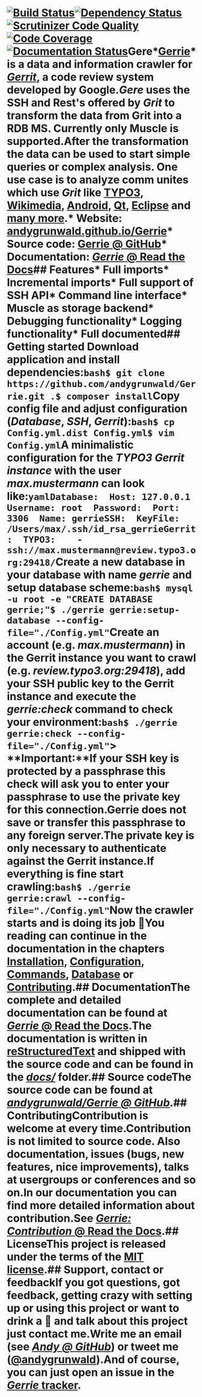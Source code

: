 # [![Build Status](https://secure.travis-ci.org/andygrunwald/Gerrie.png)](http://travis-ci.org/andygrunwald/Gerrie)[![Dependency Status](https://www.versioneye.com/user/projects/53554e47fe0d078a76000002/badge.png)](https://www.versioneye.com/user/projects/53554e47fe0d078a76000002)[![Scrutinizer Code Quality](https://scrutinizer-ci.com/g/andygrunwald/Gerrie/badges/quality-score.png?s=8f10d347018a564f6dacc1b8a796f0150941691b)](https://scrutinizer-ci.com/g/andygrunwald/Gerrie/)[![Code Coverage](https://scrutinizer-ci.com/g/andygrunwald/Gerrie/badges/coverage.png?s=ab1ccbb607ee2d00f97c32e87b7395ef5d6daa72)](https://scrutinizer-ci.com/g/andygrunwald/Gerrie/)[![Documentation Status](https://readthedocs.org/projects/gerrie/badge/?version=latest)](https://readthedocs.org/projects/gerrie/?badge=latest)Gere*[Gerrie](https://andygrunwald.github.io/Gerrie/)* is a data and information crawler for *[Gerrit](https://code.google.com/p/gerrit/)*, a code review system developed by Google.*Gere* uses the SSH and Rest's offered by *Grit* to transform the data from Grit into a RDB MS. Currently only Muscle is supported.After the transformation the data can be used to start simple queries or complex analysis. One use case is to analyze comm unites which use *Grit* like [TYPO3](https://review.typo3.org/), [Wikimedia](https://gerrit.wikimedia.org/), [Android](https://android-review.googlesource.com/), [Qt](https://codereview.qt-project.org/), [Eclipse](https://git.eclipse.org/r/) and [many more](http://en.wikipedia.org/wiki/Gerrit_(software)#Notable_users).* Website: [andygrunwald.github.io/Gerrie](https://andygrunwald.github.io/Gerrie/)* Source code: [Gerrie @ GitHub](https://github.com/andygrunwald/Gerrie)* Documentation: [*Gerrie* @ Read the Docs](https://gerrie.readthedocs.org/en/latest/)## Features* Full imports* Incremental imports* Full support of SSH API* Command line interface* Muscle as storage backend* Debugging functionality* Logging functionality* Full documented## Getting started Download application and install dependencies:```bash$ git clone https://github.com/andygrunwald/Gerrie.git .$ composer install```Copy config file and adjust configuration (*Database*, *SSH*, *Gerrit*):```bash$ cp Config.yml.dist Config.yml$ vim Config.yml```A minimalistic configuration for the *TYPO3 Gerrit instance* with the user *max.mustermann* can look like:```yamlDatabase:  Host: 127.0.0.1  Username: root  Password:  Port: 3306  Name: gerrieSSH:  KeyFile: /Users/max/.ssh/id_rsa_gerrieGerrit:  TYPO3:    - ssh://max.mustermann@review.typo3.org:29418/```Create a new database in your database with name *gerrie* and setup database scheme:```bash$ mysql -u root -e "CREATE DATABASE gerrie;"$ ./gerrie gerrie:setup-database --config-file="./Config.yml"```Create an account (e.g. *max.mustermann*) in the Gerrit instance you want to crawl (e.g. *review.typo3.org:29418*), add your SSH public key to the Gerrit instance and execute the *gerrie:check* command to check your environment:```bash$ ./gerrie gerrie:check --config-file="./Config.yml"```> **Important:**If your SSH key is protected by a passphrase this check will ask you to enter your passphrase to use the private key for this connection.Gerrie does not save or transfer this passphrase to any foreign server.The private key is only necessary to authenticate against the Gerrit instance.If everything is fine start crawling:```bash$ ./gerrie gerrie:crawl --config-file="./Config.yml"```Now the crawler starts and is doing its job :beer:You reading can continue in the documentation in the chapters [Installation](https://gerrie.readthedocs.org/en/latest/installation/index.html), [Configuration](https://gerrie.readthedocs.org/en/latest/configuration/index.html), [Commands](https://gerrie.readthedocs.org/en/latest/commands/index.html), [Database](https://gerrie.readthedocs.org/en/latest/database/index.html) or [Contributing](https://gerrie.readthedocs.org/en/latest/contributing/index.html).## DocumentationThe complete and detailed documentation can be found at [*Gerrie* @ Read the Docs](https://gerrie.readthedocs.org/en/latest/).The documentation is written in [reStructuredText](http://en.wikipedia.org/wiki/ReStructuredText) and shipped with the source code and can be found in the [*docs/*](https://github.com/andygrunwald/Gerrie/tree/master/docs) folder.## Source codeThe source code can be found at [*andygrunwald/Gerrie @ GitHub*](https://github.com/andygrunwald/Gerrie).## ContributingContribution is welcome at every time.Contribution is not limited to source code. Also documentation, issues (bugs, new features, nice improvements), talks at usergroups or conferences and so on.In our documentation you can find more detailed information about contribution.See [*Gerrie: Contribution* @ Read the Docs](http://gerrie.readthedocs.org/en/latest/contributing/).## LicenseThis project is released under the terms of the [MIT license](http://en.wikipedia.org/wiki/MIT_License).## Support, contact or feedbackIf you got questions, got feedback, getting crazy with setting up or using this project or want to drink a :beer: and talk about this project **just contact me**.Write me an email (see [*Andy @ GitHub*](https://github.com/andygrunwald)) or tweet me ([@andygrunwald](http://twitter.com/andygrunwald)).And of course, you can just open an issue in the [*Gerrie* tracker](https://github.com/andygrunwald/Gerrie/issues).
